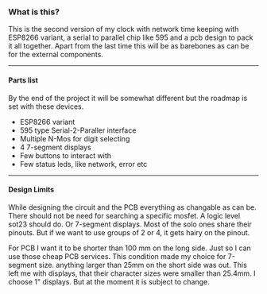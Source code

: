 ### What is this?

This is the second version of my clock with network time keeping with ESP8266 variant, a serial to parallel chip like 595 and a pcb design to pack it all together. Apart from the last time this will be as barebones as can be for the external components.

---

#### Parts list

By the end of the project it will be somewhat different but the roadmap is set with these devices.

- ESP8266 variant
- 595 type Serial-2-Paraller interface
- Multiple N-Mos for digit selecting
- 4 7-segment displays
- Few buttons to interact with
- Few status leds, like network, error etc



---

#### Design Limits

While designing the circuit and the PCB everything as changable as can be. There should not be need for searching a specific mosfet. A logic level sot23 should do. Or 7-segment displays. Most of the solo ones share their pinouts. But if we want to use groups of 2 or 4, it gets hairy on the pinout. 

For PCB I want it to be shorter than 100 mm on the long side. Just so I can use those cheap PCB services. This condition made my choice for 7-segment size. anything larger than 25mm on the short side was out. This left me with displays, that their character sizes were smaller than 25.4mm. I choose 1" displays. But at the moment it is subject to change.



